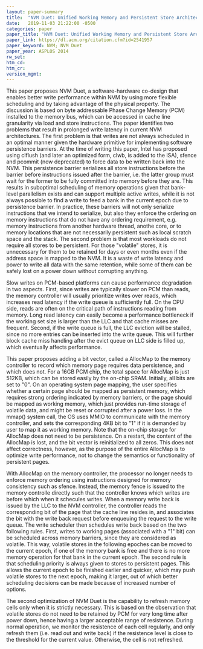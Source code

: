 ```yaml
---
layout: paper-summary
title:  "NVM Duet: Unified Working Memory and Persistent Store Architecture"
date:   2019-11-03 21:22:00 -0500
categories: paper
paper_title: "NVM Duet: Unified Working Memory and Persistent Store Architecture"
paper_link: https://dl.acm.org/citation.cfm?id=2541957
paper_keyword: NVM; NVM Duet
paper_year: ASPLOS 2014
rw_set:
htm_cd:
htm_cr:
version_mgmt:
---
```


This paper proposes NVM Duet, a software-hardware co-design that enables better write performance within NVM by using
more flexible scheduling and by taking advantage of the physical property. The discussion is based on byte addressable 
Phase Change Memory (PCM) installed to the memory bus, which can be accessed in cache line granularity via load 
and store instructions. The paper identifies two problems that result in prolonged write latency in current NVM architectures. 
The first problem is that writes are not always scheduled in an optimal manner given the hardware primitive for implementing
software persistence barriers. At the time of writing this paper, Intel has proposed using clflush (and later an optimized
form, clwb, is added to the ISA), sfence and pcommit (now deprecated) to force data to be written back into the NVM.
This persistence barrier serializes all store instructions before the barrier before instructions issued after the barrier,
i.e. the latter group must wait for the former to be fully committed into memory before they are. This results 
in suboptimal scheduling of memory operations given that bank-level parallelism exists and can support multiple active 
writes, while it is not always possible to find a write to feed a bank in the current epoch due to persistence barrier. 
In practice, these barriers will not only serialize instructions that we intend to serialize, but also they enforce the 
ordering on memory instructions that do not have any ordering requirement, e.g. memory instructions from another hardware 
thread, anothe core, or to memory locations that are not necessarily persistent such as local scratch space and the stack. 
The second problem is that most workloads do not require all stores to be persistent. For those "volatile" stores, it is 
unnecessary for them to be retained for days or even months even if the address space is mapped to the NVM. It is a 
waste of write latency and power to write all data with the same retention, while some of them can be safely lost on
a power down without corrupting anything.

Slow writes on PCM-based platforms can cause performance degradation in two aspects. First, since writes are typically
slower on PCM than reads, the memory controller will usually prioritize writes over reads, which increases read latency
if the write queue is sufficiently full. On the CPU side, reads are often on the critical path of instructions reading
from memory. Long read latency can easily become a performance bottleneck if the working set size is larger than the LLC
and that cache misses are frequent. Second, if the write queue is full, the LLC eviction will be stalled, since no more 
entries can be inserted into the write queue. This will further block cache miss handling after the evict queue on LLC
side is filled up, which eventually affects performance.

This paper proposes adding a bit vector, called a AllocMap to the memory controller to record which memory page requires 
data persistence, and which does not. For a 16GB PCM chip, the total space for AllocMap is just 512KB, which can be stored 
easily by the on-chip SRAM. Initially, all bits are set to "0". On an operating system page mapping, the user specifies 
whether a certain page should be mapped as persistent memory, which requires strong ordering indicated by memory barriers,
or the page should be mapped as working memory, which just provides run-time storage of volatile data, and might be 
reset or corrupted after a power loss. In the mmap() system call, the OS uses MMIO to communicate with the memory controller,
and sets the corresponding 4KB bit to "1" if it is demanded by user to map it as working memory. Note that the on-chip 
storage for AllocMap does not need to be persistence. On a restart, the content of the AllocMap is lost, and the bit vector
is reinitialized to all zeros. This does not affect correctness, however, as the purpose of the entire AllocMap is to 
optimize write performance, not to change the semantics or functionality of persistent pages. 

With AllocMap on the memory controller, the processor no longer needs to enforce memory ordering using instructions designed
for memory consistency such as sfence. Instead, the memory fence is issued to the memory controlle directly such that 
the controller knows which writes are before which when it schecules writes. When a memory write back is issued by the 
LLC to the NVM controller, the controller reads the corresponding bit of the page that the cache line resides in, and 
associates the bit with the write back request before enqueuing the request to the write queue. The write scheduler then 
schedules write back based on the two following rules. First, writes to working pages (associated with a "1" bit) can be 
scheduled across memory barriers, since they are considered as volatile. This way, volatile stores in the following epoches
can be moved to the current epoch, if one of the memory bank is free and there is no more memory operation for that bank
in the current epoch. The second rule is that scheduling priority is always given to stores to persistent pages. 
This allows the current epoch to be finished earlier and quicker, which may push volatile stores to the next epoch, making 
it larger, out of which better scheduling decisions can be made because of increased number of options.

The second optimization of NVM Duet is the capability to refresh memory cells only when it is strictly necessary. This 
is based on the observation that volatile stores do not need to be retained by PCM for very long time after power 
down, hence having a larger acceptable range of resistence. During normal operation, we monitor the resistence 
of each cell regularly, and only refresh them (i.e. read out and write back) if the resistence level is close
to the threshold for the current value. Otherwise, the cell is not refreshed. 